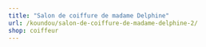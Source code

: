 ```yaml
---
title: "Salon de coiffure de madame Delphine"
url: /koundou/salon-de-coiffure-de-madame-delphine-2/
shop: coiffeur
---
```

